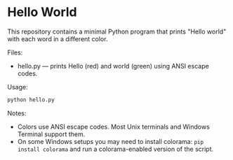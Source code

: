 # Hello World

This repository contains a minimal Python program that prints "Hello world" with each word in a different color.

Files:
- hello.py — prints Hello (red) and world (green) using ANSI escape codes.

Usage:

```bash
python hello.py
```

Notes:
- Colors use ANSI escape codes. Most Unix terminals and Windows Terminal support them.
- On some Windows setups you may need to install colorama: `pip install colorama` and run a colorama-enabled version of the script.
